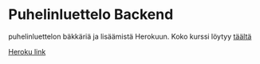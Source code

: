 # Puhelinluettelo Backend

puhelinluettelon bäkkäriä ja lisäämistä Herokuun. Koko kurssi löytyy [täältä](https://github.com/Temez1/fullstackOpen2019)

[Heroku link](https://fathomless-tor-64631.herokuapp.com/api/persons)